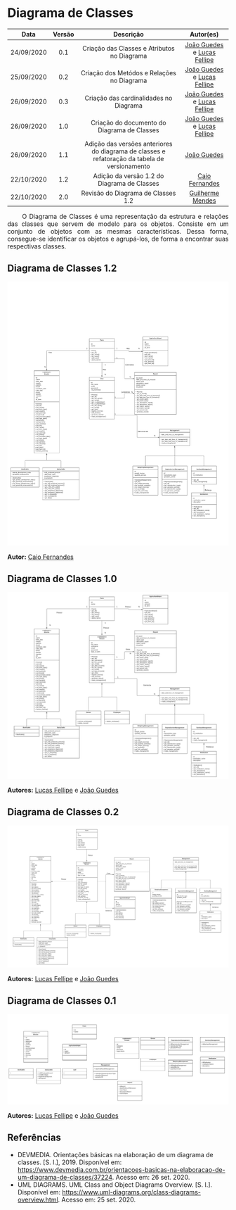 # Diagrama de Classes

|    Data    | Versão |                Descrição                |                     Autor(es)                     |
| :--------: | :----: | :-------------------------------------: | :-------------------------------------------: |
| 24/09/2020 |  0.1   | Criação das Classes e Atributos no Diagrama | [João Guedes](https://github.com/sudjoao) e [Lucas Fellipe](https://github.com/lucasfcm9) |
| 25/09/2020 |  0.2   | Criação dos Metódos e Relações no Diagrama | [João Guedes](https://github.com/sudjoao) e [Lucas Fellipe](https://github.com/lucasfcm9) |
| 26/09/2020 |  0.3   | Criação das cardinalidades no Diagrama | [João Guedes](https://github.com/sudjoao) e [Lucas Fellipe](https://github.com/lucasfcm9) |
| 26/09/2020 |  1.0   | Criação do documento do Diagrama de Classes | [João Guedes](https://github.com/sudjoao) e [Lucas Fellipe](https://github.com/lucasfcm9) |
| 26/09/2020 |  1.1   | Adição das versões anteriores do diagrama de classes e refatoração da tabela de versionamento | [João Guedes](https://github.com/sudjoao)|
| 22/10/2020 |  1.2   | Adição da versão 1.2 do Diagrama de Classes | [Caio Fernandes](https://github.com/caiovfernandes)|
| 22/10/2020 |  2.0   | Revisão do Diagrama de Classes 1.2 | [Guilherme Mendes](https://github.com/guilherme-mendes)|

<p align="justify"> &emsp;&emsp; O Diagrama de Classes é uma representação da estrutura e relações das classes que servem de modelo para os objetos. Consiste em um conjunto de objetos com as mesmas características. Dessa forma, consegue-se identificar os objetos e agrupá-los, de forma a encontrar suas respectivas classes.</p>


## Diagrama de Classes 1.2
<img src="docs/Assets/Img/Modeling/ClassDiagram/ClassDiagramV1.2.png">

**Autor:** [Caio Fernandes](https://github.com/caiovfernandes)

## Diagrama de Classes 1.0
<img src="docs/Assets/Img/Modeling/ClassDiagram/ClassDiagramV1.png">

**Autores:** [Lucas Fellipe](https://github.com/lucasfcm9) e [João Guedes](https://github.com/sudjoao)

## Diagrama de Classes 0.2
<img src="docs/Assets/Img/Modeling/ClassDiagram/ClassDiagramV0.2.png">

**Autores:** [Lucas Fellipe](https://github.com/lucasfcm9) e [João Guedes](https://github.com/sudjoao)

## Diagrama de Classes 0.1
<img src="docs/Assets/Img/Modeling/ClassDiagram/ClassDiagramV0.1.png">

**Autores:** [Lucas Fellipe](https://github.com/lucasfcm9) e [João Guedes](https://github.com/sudjoao)

## Referências
* DEVMEDIA. Orientações básicas na elaboração de um diagrama de classes. [S. l.], 2019. Disponível em: <https://www.devmedia.com.br/orientacoes-basicas-na-elaboracao-de-um-diagrama-de-classes/37224>. Acesso em: 26 set. 2020.
* UML DIAGRAMS. UML Class and Object Diagrams Overview. [S. l.]. Disponível em: <https://www.uml-diagrams.org/class-diagrams-overview.html>. Acesso em: 25 set. 2020.